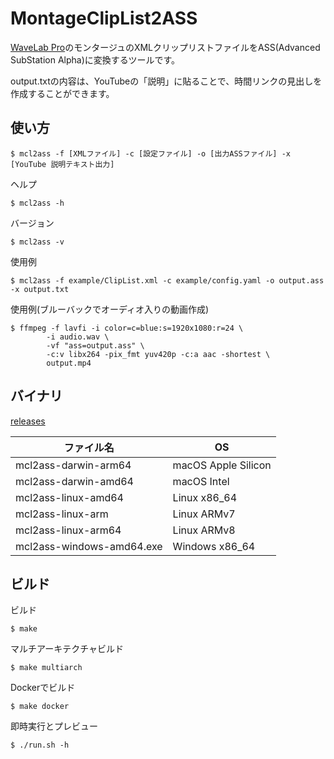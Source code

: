 # MontageClipList2ASS

[WaveLab Pro](https://www.steinberg.net/ja/wavelab/)のモンタージュのXMLクリップリストファイルをASS(Advanced SubStation Alpha)に変換するツールです。

output.txtの内容は、YouTubeの「説明」に貼ることで、時間リンクの見出しを作成することができます。

## 使い方

    $ mcl2ass -f [XMLファイル] -c [設定ファイル] -o [出力ASSファイル] -x [YouTube 説明テキスト出力]
    
ヘルプ

    $ mcl2ass -h

バージョン

    $ mcl2ass -v

使用例

    $ mcl2ass -f example/ClipList.xml -c example/config.yaml -o output.ass -x output.txt

使用例(ブルーバックでオーディオ入りの動画作成)

    $ ffmpeg -f lavfi -i color=c=blue:s=1920x1080:r=24 \
            -i audio.wav \
            -vf "ass=output.ass" \
            -c:v libx264 -pix_fmt yuv420p -c:a aac -shortest \
            output.mp4


## バイナリ

[releases](https://github.com/mamemomonga/MontageClipList2ASS/releases/)

ファイル名 | OS
---|---
mcl2ass-darwin-arm64 | macOS Apple Silicon
mcl2ass-darwin-amd64 | macOS Intel
mcl2ass-linux-amd64 | Linux x86_64
mcl2ass-linux-arm | Linux ARMv7
mcl2ass-linux-arm64 | Linux ARMv8
mcl2ass-windows-amd64.exe | Windows x86_64

## ビルド

ビルド

    $ make

マルチアーキテクチャビルド

    $ make multiarch

Dockerでビルド

    $ make docker

即時実行とプレビュー

    $ ./run.sh -h